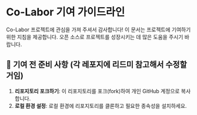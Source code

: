 # Co-Labor 기여 가이드라인

Co-Labor 프로젝트에 관심을 가져 주셔서 감사합니다! 이 문서는 프로젝트에 기여하기 위한 지침을 제공합니다. 오픈 소스로 프로젝트를 성장시키는 데 많은 도움을 주시기 바랍니다.

## 📌 기여 전 준비 사항 (각 레포지에 리드미 참고해서 수정할거임)

1. **리포지토리 포크하기**: 이 리포지토리를 포크(fork)하여 개인 GitHub 계정으로 복사합니다.
2. **로컬 환경 설정**: 로컬 환경에 리포지토리를 클론하고 필요한 종속성을 설치하세요. 
   
